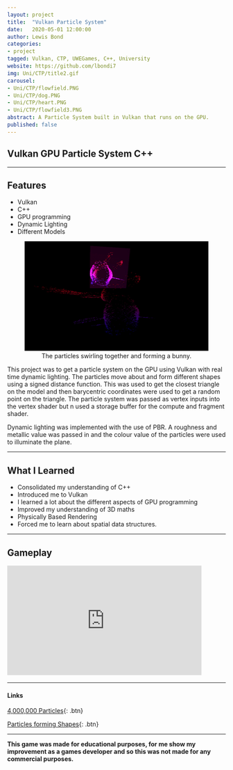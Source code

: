 ```yaml
---
layout: project
title:  "Vulkan Particle System"
date:   2020-05-01 12:00:00
author: Lewis Bond
categories: 
- project
tagged: Vulkan, CTP, UWEGames, C++, University
website: https://github.com/lbondi7
img: Uni/CTP/title2.gif
carousel:
- Uni/CTP/flowfield.PNG
- Uni/CTP/dog.PNG
- Uni/CTP/heart.PNG
- Uni/CTP/flowfield3.PNG
abstract: A Particle System built in Vulkan that runs on the GPU. 
published: false
---
```


## Vulkan GPU Particle System C++

---

## Features

- Vulkan
- C++
- GPU programming
- Dynamic Lighting
- Different Models

<center>
<figure>
    <a href="/assets/img/project/Uni/CTP/bunny.gif"><img src="/assets/img/project/Uni/CTP/bunny.gif" width="448" height="252"></a>
    <figcaption>The particles swirling together and forming a bunny.</figcaption>
</figure>
</center>

This project was to get a particle system on the GPU using Vulkan with real time dynamic lighting. The particles move about and form different shapes using a signed distance function. This was used to get the closest triangle on the model and then barycentric coordinates were used to get a random point on the triangle. The particle system was passed as vertex inputs into the vertex shader but n used a storage buffer for the compute and fragment shader.

Dynamic lighting was implemented with the use of PBR. A roughness and metallic value was passed in and the colour value of the particles were used to illuminate the plane.  

---

## What I Learned

 - Consolidated my understanding of C++
 - Introduced me to Vulkan
 - I learned a lot about the different aspects of GPU programming 
 - Improved my understanding of 3D maths
 - Physically Based Rendering 
 - Forced me to learn about spatial data structures. 
 
---

## Gameplay

<iframe width="448" height="252" src="https://www.youtube.com/embed/ceDCeDINXao" frameborder="0" allow="accelerometer; autoplay; clipboard-write; encrypted-media; gyroscope; picture-in-picture" allowfullscreen></iframe>

---

#### Links

[4,000,000 Particles](https://www.youtube.com/watch?v=4fx94YAqrLc){: .btn}

[Particles forming Shapes](https://www.youtube.com/watch?v=ceDCeDINXao){: .btn}

---

**This game was made for educational purposes, for me show my improvement as a games developer and so this was not made for any commercial purposes.** 

